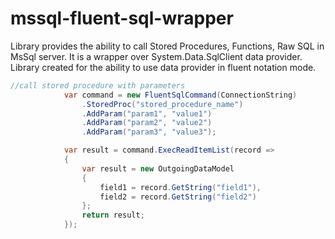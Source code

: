 mssql-fluent-sql-wrapper
===

Library provides the ability to call Stored Procedures, Functions, Raw SQL in MsSql server. It is a wrapper over System.Data.SqlClient data provider. Library created for the ability to use data provider in fluent notation mode.

```csharp
//call stored procedure with parameters
            var command = new FluentSqlCommand(ConnectionString)
                .StoredProc("stored_procedure_name")
                .AddParam("param1", "value1")
                .AddParam("param2", "value2")
                .AddParam("param3", "value3");

            var result = command.ExecReadItemList(record =>
            {
                var result = new OutgoingDataModel
                {
                    field1 = record.GetString("field1"),
                    field2 = record.GetString("field2")
                };
                return result;
            });
```